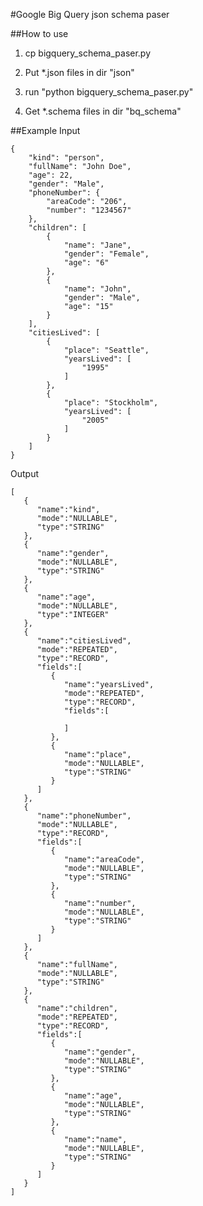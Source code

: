 #Google Big Query json schema paser

##How to use

1. cp bigquery_schema_paser.py

2. Put *.json files in dir "json"
	
3. run "python bigquery_schema_paser.py"

4. Get *.schema files in dir "bq_schema"

##Example
Input

	{
	    "kind": "person",
	    "fullName": "John Doe",
	    "age": 22,
	    "gender": "Male",
	    "phoneNumber": {
	        "areaCode": "206",
	        "number": "1234567"
	    },
	    "children": [
	        {
	            "name": "Jane",
	            "gender": "Female",
	            "age": "6"
	        },
	        {
	            "name": "John",
	            "gender": "Male",
	            "age": "15"
	        }
	    ],
	    "citiesLived": [
	        {
	            "place": "Seattle",
	            "yearsLived": [
	                "1995"
	            ]
	        },
	        {
	            "place": "Stockholm",
	            "yearsLived": [
	                "2005"
	            ]
	        }
	    ]
	}

Output

	[
	   {
	      "name":"kind",
	      "mode":"NULLABLE",
	      "type":"STRING"
	   },
	   {
	      "name":"gender",
	      "mode":"NULLABLE",
	      "type":"STRING"
	   },
	   {
	      "name":"age",
	      "mode":"NULLABLE",
	      "type":"INTEGER"
	   },
	   {
	      "name":"citiesLived",
	      "mode":"REPEATED",
	      "type":"RECORD",
	      "fields":[
	         {
	            "name":"yearsLived",
	            "mode":"REPEATED",
	            "type":"RECORD",
	            "fields":[
	
	            ]
	         },
	         {
	            "name":"place",
	            "mode":"NULLABLE",
	            "type":"STRING"
	         }
	      ]
	   },
	   {
	      "name":"phoneNumber",
	      "mode":"NULLABLE",
	      "type":"RECORD",
	      "fields":[
	         {
	            "name":"areaCode",
	            "mode":"NULLABLE",
	            "type":"STRING"
	         },
	         {
	            "name":"number",
	            "mode":"NULLABLE",
	            "type":"STRING"
	         }
	      ]
	   },
	   {
	      "name":"fullName",
	      "mode":"NULLABLE",
	      "type":"STRING"
	   },
	   {
	      "name":"children",
	      "mode":"REPEATED",
	      "type":"RECORD",
	      "fields":[
	         {
	            "name":"gender",
	            "mode":"NULLABLE",
	            "type":"STRING"
	         },
	         {
	            "name":"age",
	            "mode":"NULLABLE",
	            "type":"STRING"
	         },
	         {
	            "name":"name",
	            "mode":"NULLABLE",
	            "type":"STRING"
	         }
	      ]
	   }
	]